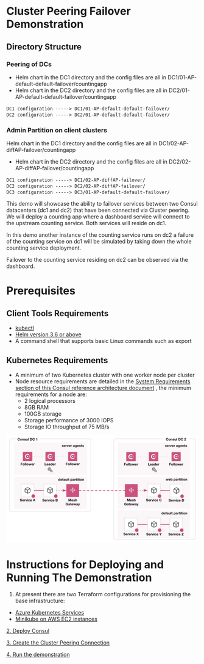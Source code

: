 # Cluster Peering Failover Demonstration

## Directory Structure

### Peering of DCs

- Helm chart in the DC1 directory and the config files are all in DC1/01-AP-default-default-failover/countingapp
- Helm chart in the DC2 directory and the config files are all in DC2/01-AP-default-default-failover/countingapp
```
DC1 configuration -----> DC1/01-AP-default-default-failover/
DC2 configuration -----> DC2/01-AP-default-default-failover/
```
### Admin Partition on client clusters

Helm chart in the DC1 directory and the config files are all in DC1/02-AP-diffAP-failover/countingapp
- Helm chart in the DC2 directory and the config files are all in DC2/02-AP-diffAP-failover/countingapp
```
DC1 configuration -----> DC1/02-AP-diffAP-failover/
DC2 configuration -----> DC2/02-AP-diffAP-failover/
DC3 configuration -----> DC3/01-AP-default-default-failover/
```
This demo will showcase the ability to failover services between two Consul datacenters (dc1 and dc2) that have been connected via Cluster peering. 
We will deploy a counting app where a dashboard service will connect to the upstream counting service. Both services will reside on dc1.

In this demo another instance of the counting service runs on dc2 a failure of the counting service on dc1 will be simulated by taking down the whole counting service deployment. 

Failover to the counting service residing on dc2 can be observed via the dashboard.

# Prerequisites

## Client Tools Requirements

- [kubectl](https://kubernetes.io/docs/tasks/tools/#kubectl)
- [Helm version 3.6 or above](https://helm.sh/docs/intro/quickstart/)
- A command shell that supports basic Linux commands such as export

## Kubernetes Requirements

* A minimum of two Kubernetes cluster with one worker node per cluster
* Node resource requirements are detailed in the [System Requirements section of this Consul reference architecture document](https://developer.hashicorp.com/consul/tutorials/production-deploy/reference-architecture) , the minimum requirements for a node are: 
  * 2 logical processors
  * 8GB RAM
  * 100GB storage
  * Storage performance of 3000 IOPS
  * Storage IO throughput of 75 MB/s

![image](https://github.com/chrisadkin/Consul-Peering/blob/main/images/01-two-dc-configuration.png)

# Instructions for Deploying and Running The Demonstration
1. At present there are two Terraform configurations for provisioning the base infrastructure: 
- [Azure Kubernetes Services](https://github.com/chrisadkin/Consul-Peering/tree/main/Prereqs/Azure-Prereqs)  
- [Minikube on AWS EC2 instances](https://github.com/chrisadkin/Consul-Peering/tree/main/Prereqs/AWS-Minikube)  

[2. Deploy Consul](https://github.com/chrisadkin/Consul-Peering/tree/main/Installation)  

[3. Create the Cluster Peering Connection](https://github.com/chrisadkin/Consul-Peering/tree/main/Installation)  

[4. Run the demonstration](https://github.com/chrisadkin/Consul-Peering/tree/main/Running-The-Demo)  
